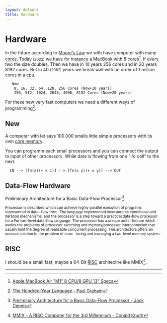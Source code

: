 ```yaml
---
layout: default
title: Hardware
---
```


# Hardware

In the future according to [Moore's Law](https://en.wikipedia.org/wiki/Moore%27s_law) we with have computer with many [cores](https://en.wikipedia.org/wiki/Central_processing_unit). Today <small>(2022)</small>  we have for instance a MacBook with 8 cores[^3]. If every two the size doubles. Then we have in 10 years 256 cores and in 20 years 8192 cores. But in 40 <small>(2062)</small> years we break wall with an order of 1 million cores in a [cpu](https://en.wikipedia.org/wiki/Central_processing_unit).


```
   Now                      
    8, 16, 32, 64, 128, 256 Cores (Now+10 years)
    256, 512, 1024, 2048, 4096, 8192 Cores (Now+20 years)
```

For these new very fast computers we need a different ways of programming[^1].

## New

A computer with let says 100.000 smalls little simple processors with its own [core memory](https://en.wikipedia.org/wiki/Magnetic-core_memory).

You can programm each small processors and you can connect the output to input of other processors.
While data is flowing from one "i/o cell" to the next.

```
  IN --> [fn(x)(+ x 1)] --> [fn(x y)(+ x y)] --> OUT
```

## Data-Flow Hardware

Preliminary Architecture for a Basic Data-Flow Processor[^4].

<small>
  Processor is described which can achieve highly parallel execution of programs represented in data- flow form. The language implemented incorporates conditional and iteration mechanisms, and the processor is a step toward a practical data-flow processor for a Fortran-level data-flow language. The processor has a unique archi- tecture which avoids the problems of processor switching and memory/processor interconnecion that usually limit the degree of realizable concurrent processing. The architecture offers an unusual solution to the problem of struc- turing and managing a two-level memory system.
</small>

## RISC

I should be a small fast, maybe a 64-Bit [RISC](https://en.wikipedia.org/wiki/Reduced_instruction_set_computer) architectire like MMIX[^2].

---

[^1]: [The Hundred-Year Language - Paul Graham](http://www.paulgraham.com/hundred.html)

[^2]: [MMIX - A RISC Computer for the 3rd Millennium - Donald Knuth](https://mmix.cs.hm.edu/index.html)

[^3]: [Apple MacBook Air "M1" 8 CPU/8 GPU 13" Specs](https://everymac.com/systems/apple/macbook-air/specs/macbook-air-m1-8-core-8-core-gpu-13-retina-display-2020-specs.html)

[^4]: [Preliminary Architecture for a Basic Data-Flow Processor - Jack Dennis](https://dl.acm.org/doi/pdf/10.1145/641675.642111)

[^5]: [The Fresh Breeze Model of Thread Execution - Jack Dennis](http://csg.csail.mit.edu/Users/dennis/pmup-final.pdf)

